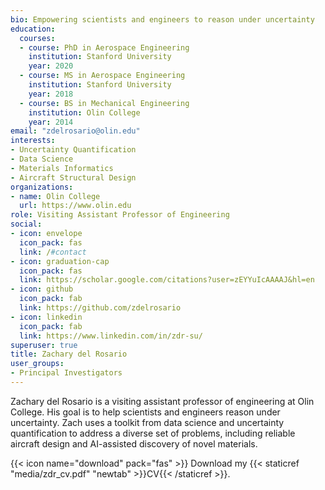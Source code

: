 ```yaml
---
bio: Empowering scientists and engineers to reason under uncertainty
education:
  courses:
  - course: PhD in Aerospace Engineering
    institution: Stanford University
    year: 2020
  - course: MS in Aerospace Engineering
    institution: Stanford University
    year: 2018
  - course: BS in Mechanical Engineering
    institution: Olin College
    year: 2014
email: "zdelrosario@olin.edu"
interests:
- Uncertainty Quantification
- Data Science
- Materials Informatics
- Aircraft Structural Design
organizations:
- name: Olin College
  url: https://www.olin.edu
role: Visiting Assistant Professor of Engineering
social:
- icon: envelope
  icon_pack: fas
  link: /#contact
- icon: graduation-cap
  icon_pack: fas
  link: https://scholar.google.com/citations?user=zEYYuIcAAAAJ&hl=en
- icon: github
  icon_pack: fab
  link: https://github.com/zdelrosario
- icon: linkedin
  icon_pack: fab
  link: https://www.linkedin.com/in/zdr-su/
superuser: true
title: Zachary del Rosario
user_groups:
- Principal Investigators
---
```


Zachary del Rosario is a visiting assistant professor of engineering at Olin College. His goal is to help scientists and engineers reason under uncertainty. Zach uses a toolkit from data science and uncertainty quantification to address a diverse set of problems, including reliable aircraft design and AI-assisted discovery of novel materials.

{{< icon name="download" pack="fas" >}} Download my {{< staticref "media/zdr_cv.pdf" "newtab" >}}CV{{< /staticref >}}.
